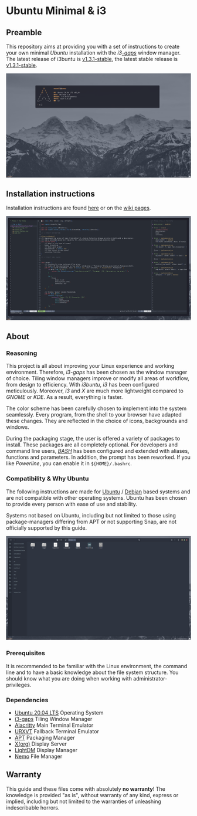 # Ubuntu Minimal & i3

[//]: # (Serves an overview of i3buntu)
[//]: # (version 1.3.1)

## Preamble

This repository aims at providing you with a set of instructions to create your own minimal _Ubuntu_ installation with the _i3_[_-gaps_](https://github.com/Airblader/i3) window manager. The latest release of i3buntu is [v1.3.1-stable](https://github.com/aendeavor/i3buntu/releases/tag/v1.3.1-stable), the latest stable release is [v1.3.1-stable](https://github.com/aendeavor/i3buntu/releases/tag/v1.3.1-stable).

[![Desktop Theme](resources/doc/desktop_shell.png)](https://reddit.com/r/unixporn/)

## Installation instructions

Installation instructions are found [here](./INSTALL.md) or on the [wiki pages](https://github.com/aendeavor/i3buntu/wiki).

[![Desktop Theme](resources/doc/neovim.png)](https://reddit.com/r/unixporn/)

## About

### Reasoning

This project is all about improving your Linux experience and working environment. Therefore, _i3-gaps_ has been chosen as the window manager of choice. Tiling window managers improve or modify all areas of workflow, from design to efficiency. With _i3buntu_, _i3_ has been configured meticulously. Moreover, _i3_ and _X_ are much more lightweight compared to _GNOME_ or _KDE_. As a result, everything is faster.

The color scheme has been carefully chosen to implement into the system seamlessly. Every program, from the shell to your browser have adapted these changes. They are reflected in the choice of icons, backgrounds and windows.

During the packaging stage, the user is offered a variety of packages to install. These packages are all completely optional. For developers and command line users, _[BASH](https://en.wikipedia.org/wiki/Bash_%28Unix_shell%29)_ has been configured and extended with aliases, functions and parameters. In addition, the prompt has been reworked. If you like _Powerline_, you can enable it in `${HOME}/.bashrc`.

### Compatibility & Why Ubuntu

The following instructions are made for [Ubuntu](https://wiki.archlinux.org/index.php/Arch_compared_to_other_distributions#Ubuntu) / [Debian](https://wiki.archlinux.org/index.php/Arch_compared_to_other_distributions#General) based systems and are not compatible with other operating systems. Ubuntu has been chosen to provide every person with ease of use and stability.

Systems not based on Ubuntu, including but not limited to those using package-managers differing from APT or not supporting Snap, are not officially supported by this guide.

[![Desktop Theme](resources/doc/filemanager.png)](https://reddit.com/r/unixporn/)

### Prerequisites

It is recommended to be familiar with the Linux environment, the command line and to have a basic knowledge about the file system structure. You should know what you are doing when working with administrator-privileges.

### Dependencies

* [Ubuntu 20.04 LTS](https://en.wikipedia.org/wiki/Ubuntu) Operating System
* [i3-gaps](https://github.com/Airblader/i3) Tiling Window Manager
* [Alacritty](https://github.com/alacritty/alacritty) Main Terminal Emulator
* [URXVT](https://wiki.archlinux.org/index.php/Rxvt-unicode) Fallback Terminal Emulator
* [APT](https://en.wikipedia.org/wiki/APT_(software)) Packaging Manager
* [X(org)](https://wiki.archlinux.org/index.php/Xorg) Display Server
* [LightDM](https://wiki.archlinux.org/index.php/LightDM) Display Manager
* [Nemo](https://wiki.archlinux.org/index.php/Nemo) File Manager

## Warranty

This guide and these files come with absolutely **no warranty**! The knowledge is provided "as is", without warranty of any kind, express or implied, including but not limited to the warranties of unleashing indescribable horrors.
